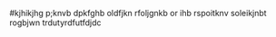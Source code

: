 #kjhikjhg
p;knvb
dpkfghb
oldfjkn
rfoljgnkb
 or ihb
 rspoitknv 
 soleikjnbt
 rogbjwn
 trdutyrdfutfdjdc
 
